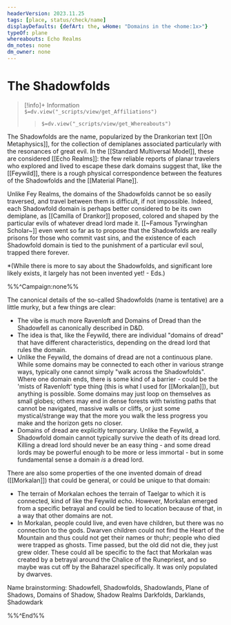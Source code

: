 ```yaml
---
headerVersion: 2023.11.25
tags: [place, status/check/name]
displayDefaults: {defArt: the, wHome: "Domains in the <home:1x>"}
typeOf: plane
whereabouts: Echo Realms
dm_notes: none
dm_owner: none
---
```

# The Shadowfolds
>[!info]+ Information  
> `$=dv.view("_scripts/view/get_Affiliations")`  
>> `$=dv.view("_scripts/view/get_Whereabouts")`

The Shadowfolds are the name, popularized by the Drankorian text [[On Metaphysics]], for the collection of demiplanes associated particularly with the resonances of great evil. In the [[Standard Multiversal Model]], these are considered [[Echo Realms]]: the few reliable reports of planar travelers who explored and lived to escape these dark domains suggest that, like the [[Feywild]], there is a rough physical correspondence between the features of the Shadowfolds and the [[Material Plane]]. 

Unlike Fey Realms, the domains of the Shadowfolds cannot be so easily traversed, and travel between them is difficult, if not impossible. Indeed, each Shadowfold domain is perhaps better considered to be its own demiplane, as [[Camilla of Drankor]] proposed, colored and shaped by the particular evils of whatever dread lord made it. [[~Famous Tyrwinghan Scholar~]] even went so far as to propose that the Shadowfolds are really prisons for those who commit vast sins, and the existence of each Shadowfold domain is tied to the punishment of a particular evil soul, trapped there forever. 

*(While there is more to say about the Shadowfolds, and significant lore likely exists, it largely has not been invented yet! - Eds.)

%%^Campaign:none%%

The canonical details of the so-called Shadowfolds (name is tentative) are a little murky, but a few things are clear:
- The vibe is much more Ravenloft and Domains of Dread than the Shadowfell as canonically described in D&D. 
- The idea is that, like the Feywild, there are individual "domains of dread" that have different characteristics, depending on the dread lord that rules the domain. 
- Unlike the Feywild, the domains of dread are not a continuous plane. While some domains may be connected to each other in various strange ways, typically one cannot simply "walk across the Shadowfolds". Where one domain ends, there is some kind of a barrier - could be the 'mists of Ravenloft' type thing (this is what I used for [[Morkalan]]), but anything is possible. Some domains may just loop on themselves as small globes; others may end in dense forests with twisting paths that cannot be navigated, massive walls or cliffs, or just some mystical/strange way that the more you walk the less progress you make and the horizon gets no closer. 
- Domains of dread are explicitly temporary. Unlike the Feywild, a Shadowfold domain cannot typically survive the death of its dread lord. Killing a dread lord should never be an easy thing - and some dread lords may be powerful enough to be more or less immortal - but in some fundamental sense a domain *is* a dread lord. 

There are also some properties of the one invented domain of dread ([[Morkalan]]) that could be general, or could be unique to that domain:
- The terrain of Morkalan echoes the terrain of Taelgar to which it is connected, kind of like the Feywild echo. However, Morkalan emerged from a specific betrayal and could be tied to location because of that, in a way that other domains are not.
- In Morkalan, people could live, and even have children, but there was no connection to the gods. Dwarven children could not find the Heart of the Mountain and thus could not get their names or thuhr; people who died were trapped as ghosts. Time passed, but the old did not die, they just grew older. These could all be specific to the fact that Morkalan was created by a betrayal around the Chalice of the Runepriest, and so maybe was cut off by the Baharazel specifically. It was only populated by dwarves. 

Name brainstorming:
Shadowfell, Shadowfolds, Shadowlands, Plane of Shadows, Domains of Shadow, Shadow Realms
Darkfolds, Darklands, Shadowdark

%%^End%%